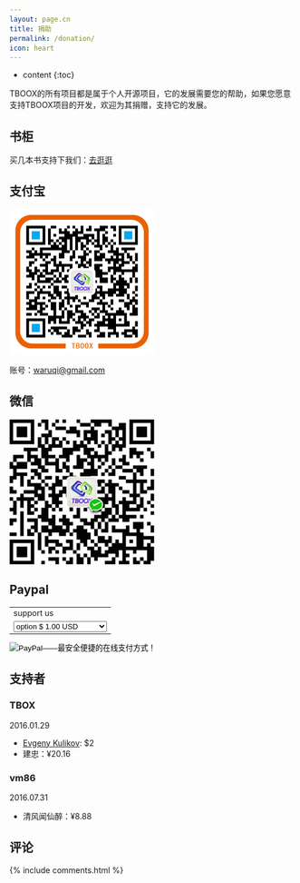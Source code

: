 ```yaml
---
layout: page.cn
title: 捐助
permalink: /donation/
icon: heart
---
```


* content
{:toc}

TBOOX的所有项目都是属于个人开源项目，它的发展需要您的帮助，如果您愿意支持TBOOX项目的开发，欢迎为其捐赠，支持它的发展。

## 书柜

买几本书支持下我们：[去逛逛](/cn/book)

## 支付宝

<img src="/static/img/alipay.png" alt="alipay" width="256" height="256">

账号：waruqi@gmail.com

## 微信 

<img src="/static/img/weixin.png" alt="weixin" width="256" height="256">

## Paypal

<form action="https://www.paypal.com/cgi-bin/webscr" method="post" target="_top">
<input type="hidden" name="cmd" value="_s-xclick">
<input type="hidden" name="charset" value="utf-8">
<input type="hidden" name="hosted_button_id" value="H762T4AJFSAM4">
<table>
<tr><td><input type="hidden" name="on0" value="support us">support us</td></tr><tr><td><select name="os0">
	<option value="option">option $ 1.00 USD</option>
	<option value="option">option $ 10.00 USD</option>
	<option value="option">option $ 50.00 USD</option>
	<option value="option">option $ 100.00 USD</option>
	<option value="option">option $ 500.00 USD</option>
	<option value="option">option $ 1,000.00 USD</option>
	<option value="option">option $ 5,000.00 USD</option>
	<option value="option">option $ 10,000.00 USD</option>
</select> </td></tr>
</table>
<input type="hidden" name="currency_code" value="USD">
<input type="image" src="/static/img/donate.gif" border="0" name="submit" alt="PayPal——最安全便捷的在线支付方式！">
<img alt="" border="0" src="https://www.paypalobjects.com/zh_XC/i/scr/pixel.gif" width="1" height="1">
</form>

## 支持者

### TBOX

2016.01.29

* [Evgeny Kulikov](xak@list.ru): $2
* 建忠：¥20.16

### vm86

2016.07.31

* 清风闻仙醉：¥8.88

## 评论

{% include comments.html %}

